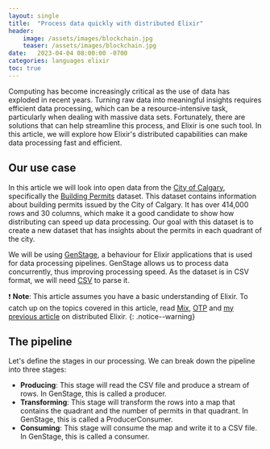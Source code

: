 ```yaml
---
layout: single
title:  "Process data quickly with distributed Elixir"
header:
    image: /assets/images/blockchain.jpg
    teaser: /assets/images/blockchain.jpg
date:   2023-04-04 08:00:00 -0700
categories: languages elixir
toc: true
---
```

Computing has become increasingly critical as the use of data has exploded in recent years. Turning raw data into meaningful insights requires efficient data processing, which can be a resource-intensive task, particularly when dealing with massive data sets. Fortunately, there are solutions that can help streamline this process, and Elixir is one such tool. In this article, we will explore how Elixir's distributed capabilities can make data processing fast and efficient.

## Our use case

In this article we will look into open data from the [City of Calgary](https://data.calgary.ca/), specifically the [Building Permits](https://data.calgary.ca/Business-and-Economic-Activity/Building-Permits/c2es-76ed) dataset. This dataset contains information about building permits issued by the City of Calgary. It has over 414,000 rows and 30 columns, which make it a good candidate to show how distributing can speed up data processing. Our goal with this dataset is to create a new dataset that has insights about the permits in each quadrant of the city.

We will be using [GenStage](https://hexdocs.pm/gen_stage/GenStage.html), a behaviour for Elixir applications that is used for data processing pipelines. GenStage allows us to process data concurrently, thus improving processing speed. As the dataset is in CSV format, we will need [CSV](https://hexdocs.pm/csv/3.0.5/readme.html) to parse it. 

❗ **Note**: This article assumes you have a basic understanding of Elixir. To catch up on the topics covered in this article, read [Mix](https://elixirschool.com/en/lessons/basics/mix/), [OTP](https://elixirschool.com/en/lessons/advanced/otp-concurrency/) and [my previous article](https://mustaf115.github.io/blog/languages/elixir/2023/02/25/harnessing-elixir-for-fault-tolerant-distributed-systems.html) on distributed Elixir.
{: .notice--warning}

## The pipeline

Let's define the stages in our processing. We can break down the pipeline into three stages:
- **Producing**: This stage will read the CSV file and produce a stream of rows. In GenStage, this is called a producer.
- **Transforming**: This stage will transform the rows into a map that contains the quadrant and the number of permits in that quadrant. In GenStage, this is called a ProducerConsumer.
- **Consuming**: This stage will consume the map and write it to a CSV file. In GenStage, this is called a consumer.

